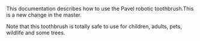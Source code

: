 This documentation describes how to use the Pavel robotic toothbrush.This is a new change in the master.

Note that this toothbrush is totally safe to use for children, adults, pets, wildlife and some trees.
